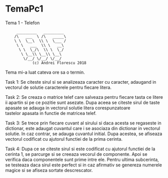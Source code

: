 # TemaPc1
Tema 1 - Telefon

		 _________   _________      
	    /\   ___  \ /\   _____\
		\ \  \__\  \\ \  \___ / 
		 \ \   ___  \\ \   __\
		  \ \  \_/\  \\ \  \_/
		   \ \__\\ \__\\ \__\ 
		    \/__/ \/__/ \/__/
		    	(c) Andrei Florescu 2018

Tema mi-a luat cateva ore sa o termin.

Task 1: Se citeste sirul si se analizeaza caracter cu caracter, adaugand in
		vectorul de solutie caracterele pentru fiecare litera.

Task 2: Se creaza o matrice telef care salveaza pentru fiecare tasta ce litere
		ii apartin si pe ce pozitie sunt asezate. Dupa aceea se citeste sirul 
		de taste apasate se adauga in vectorul solutie litera corespunzatoare	
		tastelor apasata in functie de matricea telef.

Task 3: Se trece prin fiecare cuvant al sirului si daca acesta se regaseste in 
		dictionar, este adaugat cuvantul care i se asociaza din dictionar in 
		vectorul solutie. In caz contrar, se adauga cuvantul initial. Dupa 
		acestea, se afiseaza vectorul codificat cu ajutorul functiei de la 
		prima cerinta.

Task 4: Dupa ce se citeste sirul si este codificat cu ajutorul functiei de la 
		cerinta 1, se parcurge si se creeaza vecorul de componente. Apoi se 
		verifica daca componentele sunt prime intre ele. Pentru ultima 
		subcerinta, se testeaza daca sirul este perfect si in caz afirmativ se
		genereza numerele magice si se afiseza sortate descrescator.